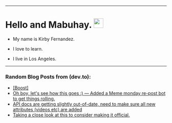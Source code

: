 
<img src="https://komarev.com/ghpvc/?username=kirbygit&style=flat-square&color=blue" alt=""/>

---
<h1>
  Hello and Mabuhay.
  <img src="https://media.giphy.com/media/hvRJCLFzcasrR4ia7z/giphy.gif" width="30px"/>
</h1>

- My name is Kirby Fernandez.

- I love to learn.

- I live in Los Angeles.

---

### Random Blog Posts from (dev.to):
<!-- BLOG-POST-LIST:START -->
- [[Boost]](https://dev.to/ben/-48l3)
- [Oh boy, let&#39;s see how this goes :&rpar; — Added a Meme monday re-post bot to get things rolling.](https://dev.to/ben/oh-boy-lets-see-how-this-goes-added-a-meme-monday-re-post-bot-to-get-things-rolling-3ip)
- [API docs are getting slightly out-of-date, need to make sure all new attributes &lpar;videos etc&rpar; are added](https://dev.to/ben/api-docs-are-getting-slightly-out-of-date-need-to-make-sure-all-new-attributes-videos-etc-are-4cgn)
- [Taking a close look at this to consider making it official.](https://dev.to/ben/taking-a-close-look-at-this-to-consider-making-it-official-agi)
<!-- BLOG-POST-LIST:END -->

